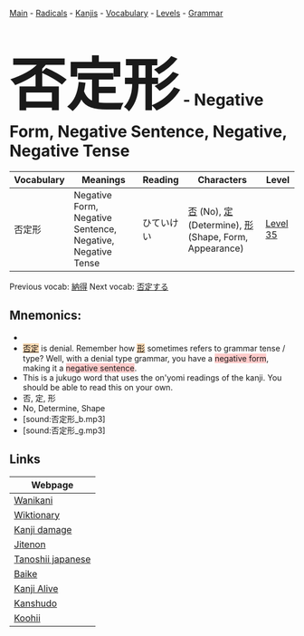 <style> bigfont {font-size: 100px}</style>
[Main](../README.md) -
[Radicals](../radicals.md) -
[Kanjis](../kanjis.md) -
[Vocabulary](../vocabulary.md) -
[Levels](../levels.md) -
[Grammar](../grammar.md)
# <bigfont> 否定形</bigfont> - Negative Form, Negative Sentence, Negative, Negative Tense 

| Vocabulary | Meanings | Reading | Characters | Level |
| --- | --- | --- | --- | --- |
| 否定形 | Negative Form, Negative Sentence, Negative, Negative Tense | ひていけい |  [否](../kanjis/否.md) (No), [定](../kanjis/定.md) (Determine), [形](../kanjis/形.md) (Shape, Form, Appearance) | [Level 35](../levels/wk_level35.md) |

Previous vocab: [納得](納得.md) Next vocab: [否定する](否定する.md) 

## Mnemonics:

* 
* <span style="background-color:#fed8b1"> [否定](https://jisho.org/search/否定)</span> is denial. Remember how <span style="background-color:#fed8b1"> [形](https://jisho.org/search/形)</span> sometimes refers to grammar tense / type? Well, with a denial type grammar, you have a <span style="background-color:#ffcccb"> negative form</span>, making it a <span style="background-color:#ffcccb"> negative sentence</span>.
* This is a jukugo word that uses the on'yomi readings of the kanji. You should be able to read this on your own.
* 否, 定, 形
* No, Determine, Shape
* [sound:否定形_b.mp3]
* [sound:否定形_g.mp3]


## Links 

| Webpage |
| --- |
| [Wanikani          ](https://www.wanikani.com/kanji/否定形) |
| [Wiktionary        ](https://en.wiktionary.org/wiki/否定形) |
| [Kanji damage      ](http://www.kanjidamage.com/kanji/search?utf8=✓&q=否定形) |
| [Jitenon           ](https://jitenon.com/kanji/否定形) |
| [Tanoshii japanese ](https://www.tanoshiijapanese.com/dictionary/kanji.cfm?k=否定形) |
| [Baike             ](https://baike.baidu.com/item/否定形) |
| [Kanji Alive       ](https://app.kanjialive.com/否定形) |
| [Kanshudo          ](https://www.kanshudo.com/searchmn?q=否定形) |
| [Koohii            ](https://kanji.koohii.com/study/kanji/否定形) |
